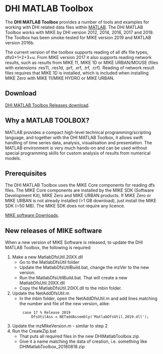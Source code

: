 # DHI MATLAB Toolbox
The **DHI MATLAB Toolbox** provides a number of tools and examples for working with 
DHI related data files within [MATLAB](https://www.mathworks.com/products/matlab.html). 
The DHI MATLAB Toolbox works with MIKE by DHI version 2012, 2014, 2016, 2017 and 2019. 
The Toolbox has been smoke-tested for MIKE version 2019 and MATLAB version 2016b.

The current version of the toolbox supports reading of all dfs file types, dfs0+1+2+3+u. 
From MIKE version 2017 it also supports reading network results, such as results from 
MIKE 11, MIKE 1D or MIKE URBAN/MOUSE (files with extensions .res11, .res1d, .prf, .xrf, .trf, .crf). 
Reading of network result files requires that MIKE 1D is installed, which is included 
when installing MIKE Zero with MIKE 11/MIKE HYDRO or MIKE URBAN.

## Download
[DHI MATLAB Toolbox Releases download](https://github.com/DHI/DHI-MATLAB-Toolbox/releases).

## Why a MATLAB TOOLBOX?

MATLAB provides a compact high-level technical programming/scripting language, and together 
with the DHI MATLAB Toolbox, it allows swift handling of time series data, analysis, 
visualisation and presentation. The MATLAB environment is very much hands-on and can 
be used without special programming skills for custom analysis of results from numerical models.

## Prerequisites

The DHI MATLAB Toolbox uses the MIKE Core components for reading dfs files. 
The MIKE Core components are installed by the MIKE SDK (Software Development Kit), 
MIKE Zero and MIKE URBAN products. If MIKE Zero or MIKE URBAN is not already installed 
(>1 GB download), just install the MIKE SDK (~50 MB). The MIKE SDK does not require any licence. 

[MIKE software Downloads](https://www.mikepoweredbydhi.com/).

## New releases of MIKE software

When a new version of MIKE Software is released, to update the DHI MATLAB Toolbox, the following is required:

1. Make a new MatlabDfsUtil.20XX.dll
   - Go to the MatlabDfsUtil folder
   - Update the MatlabDfsUtilBuild.bat, change the mzVer to the new version.
   - Run the MatlabDfsUtilBuild.bat. That will create a new MatlabDfsUtil.20XX.dll
   - Copy the MatlabDfsUtil.20XX.dll to the mbin folder.
2. Update the NetAddDfsUtil.m
   - In the mbin folder, open the NetAddDfsUtil.m and add lines matching the number and file of the new version, alike:
```
        case 17 % Release 2019
            DfsUtilAss = NETaddAssembly('MatlabDfsUtil.2019.dll');
```
3. Update the mzMikeVersion.m - similar to step 2
4. Run the CreateZip.bat
   - That puts all required files in the new DHIMatlabToolbox.zip. 
   - Give it a name matching the data of creation, i.e. something like DHIMatlabToolbox_20180818.zip
